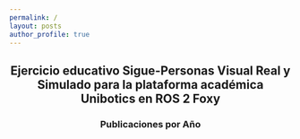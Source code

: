 ```yaml
---
permalink: /
layout: posts
author_profile: true
---
```

<h2 align=center>Ejercicio educativo Sigue-Personas Visual Real y Simulado para la plataforma académica Unibotics en ROS 2 Foxy</h2>
<h3 align=center>Publicaciones por Año</h3>
